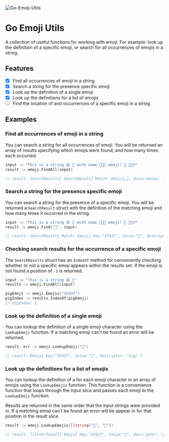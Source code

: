 ![Go-Emoji-Utils](http://up.tmdvs.me/52074bebc945/d)

# Go Emoji Utils
A collection of useful functions for working with emoji. For example: look up the definition of a specific emoji, or search for all occurrences of emojis in a string.

## Features
 - [x] Find all occurrences of emoji in a string
 - [x] Search a string for the presence specific emoji
 - [x] Look up the definition of a single emoji
 - [x] Look up the definitions for a list of emojis
 - [ ] Find the location of and occurrences of a specific emoji in a string

## Examples
### Find all occurrences of emoji in a string
You can search a string for all occurrences of emoji. You will be returned an array of results specifying which emojis were found, and how many times each occurred.

```go
input := "This is a string 😄 🐷 with some 👍🏻🙈 emoji! 🐷 🏃🏿‍♂️"
result := emoji.FindAll(input)

// result: SearchResults{ SearchResult{ Match: Emoji{…}, Occurrences: 1 }, …}
```

### Search a string for the presence specific emoji
You can search a string for the presence of a specific emoji. You will be returned a `SearchResult` struct with the definition of the matching emoji and how many times it occurred in the string.

```go
input := "This is a string 😄 🐷 with some 👍🏻🙈 emoji! 🐷 🏃🏿‍♂️"
result := emoji.Find("🐷", input)

// result: SearchResult{ Match: Emoji{ Key:"1F437", Value:"🐷", Descriptor: "pig" }, Occurrences: 2 } }
```

### Checking search results for the occurrence of a specific emoji
The `SearchResults` struct has an `IndexOf` method for conveniently checking whether or not a specific emoji appears within the results set. If the emoji is not found a position of `-1` is returned.

```go
input := "This is a string 😄 🐷"
results := emoji.FindAll(input)

pigEmoji := emoji.Emojis["1F437"]
pigIndex := results.IndexOf(pigEmoji)
// pigIndex: 1
```

### Look up the definition of a single emoji
You can lookup the definition of a single emoji character using the `LookupEmoji` function. If a matching emoji can't be found an error will be returned.

```go
result, err := emoji.LookupEmoji("🐷")

// result: Emoji{ Key:"1F437", Value:"🐷", Descriptor: "pig" }
```

### Look up the definitions for a list of emojis
You can lookup the definition of a for each emoji character in an array of emojis using the `LookupEmojis` function. This function is a convenience function that loops through the input slice and passes each emoji to the `LookupEmoji` function.

Results are returned in the same order that the input strings were provided in. If a matching emoji can't be found an error will be appear in for that position in the result slice.

```go
result := emoji.LookupEmojis([]string{"🐷", "🙈"})

// result: []interface{}{ Emoji{ Key:"1F437", Value:"🐷", Descriptor: "pig" }, …}
```
